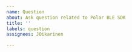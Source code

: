 ```yaml
---
name: Question
about: Ask question related to Polar BLE SDK
title: ''
labels: question
assignees: JOikarinen

---
```



